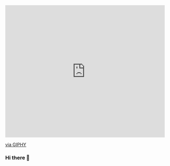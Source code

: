 <div style="width:100%;height:0;padding-bottom:83%;position:relative;"><iframe src="https://giphy.com/embed/9o59Pga7BWlDrzWhhh" width="100%" height="100%" style="position:absolute" frameBorder="0" class="giphy-embed" allowFullScreen></iframe></div><p><a href="https://giphy.com/gifs/theoffice-episode-12-the-office-tv-9o59Pga7BWlDrzWhhh">via GIPHY</a></p>

### Hi there 👋


